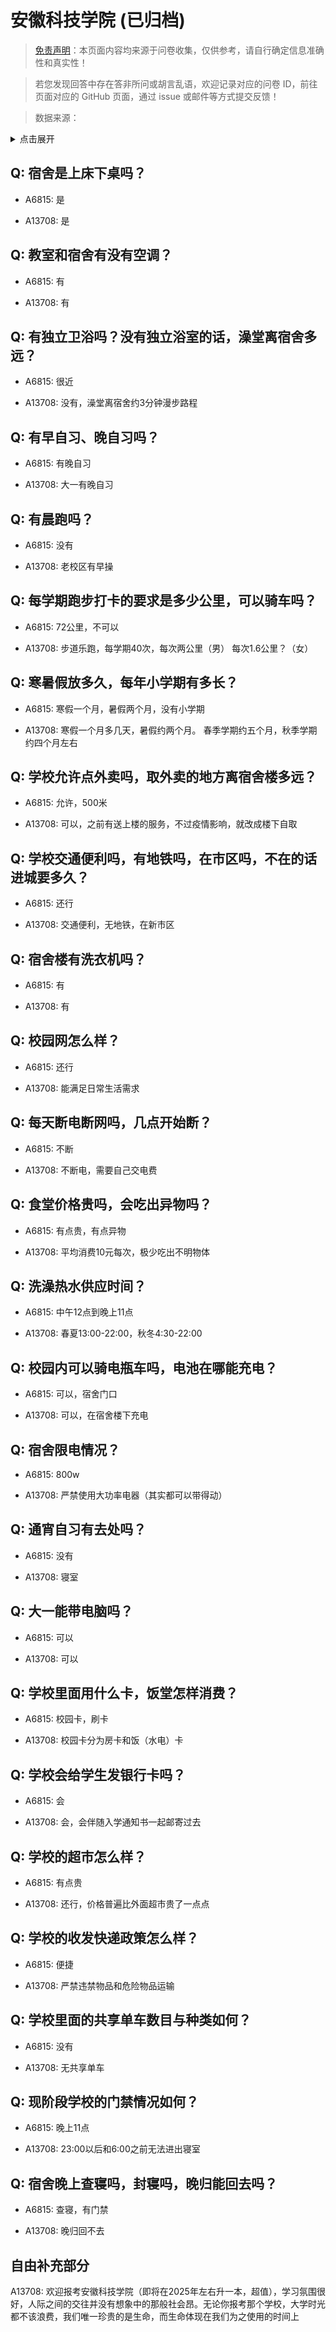 # 安徽科技学院 (已归档)

> [免责声明](https://colleges.chat/#_3)：本页面内容均来源于问卷收集，仅供参考，请自行确定信息准确性和真实性！

> 若您发现回答中存在答非所问或胡言乱语，欢迎记录对应的问卷 ID，前往页面对应的 GitHub 页面，通过 issue 或邮件等方式提交反馈！

> 数据来源：

<details><summary>点击展开</summary>
<ul>
<li>A6815: 匿名 (2022 年 06 月)</li>
<li>A13708: 2087908704@qq.com (2022 年 06 月)</li>
</ul>
</details>

## Q: 宿舍是上床下桌吗？

- A6815: 是

- A13708: 是

## Q: 教室和宿舍有没有空调？

- A6815: 有

- A13708: 有

## Q: 有独立卫浴吗？没有独立浴室的话，澡堂离宿舍多远？

- A6815: 很近

- A13708: 没有，澡堂离宿舍约3分钟漫步路程

## Q: 有早自习、晚自习吗？

- A6815: 有晚自习

- A13708: 大一有晚自习

## Q: 有晨跑吗？

- A6815: 没有

- A13708: 老校区有早操

## Q: 每学期跑步打卡的要求是多少公里，可以骑车吗？

- A6815: 72公里，不可以

- A13708: 步道乐跑，每学期40次，每次两公里（男）
每次1.6公里？（女）

## Q: 寒暑假放多久，每年小学期有多长？

- A6815: 寒假一个月，暑假两个月，没有小学期

- A13708: 寒假一个月多几天，暑假约两个月。
春季学期约五个月，秋季学期约四个月左右

## Q: 学校允许点外卖吗，取外卖的地方离宿舍楼多远？

- A6815: 允许，500米

- A13708: 可以，之前有送上楼的服务，不过疫情影响，就改成楼下自取

## Q: 学校交通便利吗，有地铁吗，在市区吗，不在的话进城要多久？

- A6815: 还行

- A13708: 交通便利，无地铁，在新市区

## Q: 宿舍楼有洗衣机吗？

- A6815: 有

- A13708: 有

## Q: 校园网怎么样？

- A6815: 还行

- A13708: 能满足日常生活需求

## Q: 每天断电断网吗，几点开始断？

- A6815: 不断

- A13708: 不断电，需要自己交电费

## Q: 食堂价格贵吗，会吃出异物吗？

- A6815: 有点贵，有点异物

- A13708: 平均消费10元每次，极少吃出不明物体

## Q: 洗澡热水供应时间？

- A6815: 中午12点到晚上11点

- A13708: 春夏13:00-22:00，秋冬4:30-22:00

## Q: 校园内可以骑电瓶车吗，电池在哪能充电？

- A6815: 可以，宿舍门口

- A13708: 可以，在宿舍楼下充电

## Q: 宿舍限电情况？

- A6815: 800w

- A13708: 严禁使用大功率电器（其实都可以带得动）

## Q: 通宵自习有去处吗？

- A6815: 没有

- A13708: 寝室

## Q: 大一能带电脑吗？

- A6815: 可以

- A13708: 可以

## Q: 学校里面用什么卡，饭堂怎样消费？

- A6815: 校园卡，刷卡

- A13708: 校园卡分为房卡和饭（水电）卡

## Q: 学校会给学生发银行卡吗？

- A6815: 会

- A13708: 会，会伴随入学通知书一起邮寄过去

## Q: 学校的超市怎么样？

- A6815: 有点贵

- A13708: 还行，价格普遍比外面超市贵了一点点

## Q: 学校的收发快递政策怎么样？

- A6815: 便捷

- A13708: 严禁违禁物品和危险物品运输

## Q: 学校里面的共享单车数目与种类如何？

- A6815: 没有

- A13708: 无共享单车

## Q: 现阶段学校的门禁情况如何？

- A6815: 晚上11点

- A13708: 23:00以后和6:00之前无法进出寝室

## Q: 宿舍晚上查寝吗，封寝吗，晚归能回去吗？

- A6815: 查寝，有门禁

- A13708: 晚归回不去

## 自由补充部分

A13708: 欢迎报考安徽科技学院（即将在2025年左右升一本，超值），学习氛围很好，人际之间的交往并没有想象中的那般社会昂。无论你报考那个学校，大学时光都不该浪费，我们唯一珍贵的是生命，而生命体现在我们为之使用的时间上